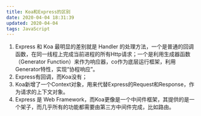 ```yaml
---
title: Koa和Express的区别
date: 2020-04-04 18:31:39
updated: 2020-04-04
tags: JavaScript
---
```


1. Express 和 Koa 最明显的差别就是 Handler 的处理方法，一个是普通的回调函数，在同一线程上完成当前进程的所有Http请求；一个是利用生成器函数（Generator Function）来作为响应器，co作为底层运行框架，利用Generator特性，实现“协程响应”。
2. Express有回调，而Koa没有；
3. Koa新增了一个Context对象，用来代替Express的Request和Response，作为请求的上下文对象。
4. Express 是 Web Framework，而Koa更像是一个中间件框架，其提供的是一个架子，而几乎所有的功能都需要由第三方中间件完成，比如路由。

